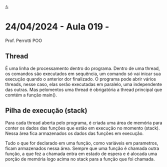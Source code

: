 [🔝](../README.md)

# 24/04/2024 - Aula 019 -

Prof. Perrotti
POO

## Thread

É uma linha de processamento dentro do programa. Dentro de uma thread, os comandos são executados em sequência, um comando só vai inicar sua execução quando o anterior dor finalizado. O programa pode abrir vários threads, nesse caso, elas serão executadas em paralelo, uma independente das outras. Mas pelomentos uma thread é obrigatória a thread principal que comtém a função main(). 

## Pilha de execução (stack)

Para cada thread aberta pelo programa, é criada uma área de memória para conter os dados das funções que estão em execução no momento (stack). Nessa área fica armazenados os dados das funções em execução.

Tudo o que for declarado em uma função, como variáveis em parametros, ficam armazenados nessa área. Sempre que uma função é chamada outra função, a que fez a chamada entra em estado de espera e é alocada uma porção de memória logo acima no stack para a função que foi chamada.